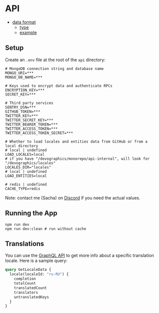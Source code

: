 # API

- [data format](#data-format)
    - [type](#type-definition)
    - [example](#example-data)

## Setup

Create an `.env` file at the root of the `api` directory: 

```
# MongoDB connection string and database name
MONGO_URI=***
MONGO_DB_NAME=***

# Keys used to encrypt data and authenticate RPCs
ENCRYPTION_KEY=***
SECRET_KEY=***

# Third party services
SENTRY_DSN=***
GITHUB_TOKEN=***
TWITTER_KEY=***
TWITTER_SECRET_KEY=***
TWITTER_BEARER_TOKEN=***
TWITTER_ACCESS_TOKEN=***
TWITTER_ACCESS_TOKEN_SECRET=***

# Whether to load locales and entities data from GitHub or from a local directory
# local | undefined
LOAD_LOCALES=local
# if you have "/devographics/monorepo/api-internal", will look for "/devographics/locales"
LOCALES_DIR="locales"
# local | undefined
LOAD_ENTITIES=local

# redis | undefined
CACHE_TYPE=redis
```

Note: contact me (Sacha) on [Discord](https://discord.gg/zRDb35jfrt) if you need the actual values. 

## Running the App

```
npm run dev
npm run dev:clean # run without cache
```

## Translations

You can use the [GraphQL API](http://localhost:4001/) to get more info about a specific translation locale. Here is a sample query:

```graphql
query GetLocaleData {
  locale(localeId: "ru-RU") {
    completion
    totalCount
    translatedCount
    translators
    untranslatedKeys
  }
}
```
